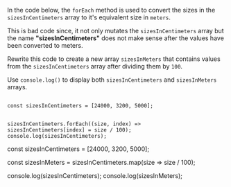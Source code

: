 In the code below,
the `forEach` method is used to
convert the sizes in the `sizesInCentimeters` array
to it's equivalent size in `meters`.

This is bad code since,
it not only mutates the `sizesInCentimeters` array
but the name **"sizesInCentimeters"**
does not make sense after
the values have been converted to meters.

Rewrite this code to create
a new array `sizesInMeters`
that contains values from
the `sizesInCentimeters` array
after dividing them by `100`.

Use `console.log()` to display both
`sizesInCentimeters` and `sizesInMeters` arrays.

<codeblock type="exercise" language="javascript" testMode="fixedInput">
<code>
const sizesInCentimeters = [24000, 3200, 5000];

sizesInCentimeters.forEach((size, index) => sizesInCentimeters[index] = size / 100);
console.log(sizesInCentimeters);
</code>

<solution>
const sizesInCentimeters = [24000, 3200, 5000];

const sizesInMeters = sizesInCentimeters.map(size => size / 100);

console.log(sizesInCentimeters);
console.log(sizesInMeters);
</solution>
</codeblock>